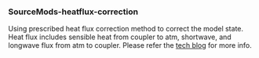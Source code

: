 ### SourceMods-heatflux-correction
Using prescribed heat flux correction method to correct the model state. Heat flux includes sensible heat from coupler to atm, shortwave, and longwave flux from atm to coupler.
Please refer the [tech blog](https://novarizark.github.io/2018/10/29/cesm-fully-coupled-correction/) for more info. 




